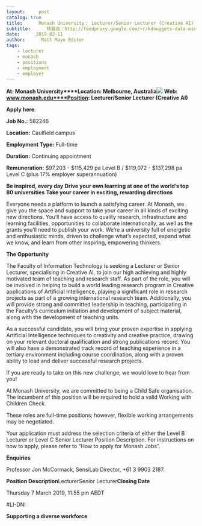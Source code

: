 ```yaml
---
layout:     post
catalog: true
title:      Monash University： Lecturer/Senior Lecturer (Creative AI) [Melbourne, Australia]
subtitle:      转载自：http://feedproxy.google.com/~r/kdnuggets-data-mining-analytics/~3/jcXKtVoJJWU/02-11-monash-university-lecturer-creative-ai.html
date:      2019-02-11
author:      Matt Mayo Editor
tags:
    - lecturer
    - monash
    - positions
    - employment
    - employer
---
```


**At: Monash University****Location: Melbourne, Australia**![](http://feedproxy.google.com/jimg/monash.jpg)
**Web: www.monash.edu****Position: Lecturer/Senior Lecturer (Creative AI)**

**Apply here**.

**Job No.:** 582246

**Location:** Caulfield campus

**Employment Type:** Full-time

**Duration:** Continuing appointment

**Remuneration:** $97,203 - $115,429 pa Level B / $119,072 - $137,298 pa Level C (plus 17% employer superannuation)

**Be inspired, every day**
**Drive your own learning at one of the world’s top 80 universities**
**Take your career in exciting, rewarding directions**

Everyone needs a platform to launch a satisfying career. At Monash, we give you the space and support to take your career in all kinds of exciting new directions. You’ll have access to quality research, infrastructure and learning facilities, opportunities to collaborate internationally, as well as the grants you’ll need to publish your work. We’re a university full of energetic and enthusiastic minds, driven to challenge what’s expected, expand what we know, and learn from other inspiring, empowering thinkers.

**The Opportunity**

The Faculty of Information Technology is seeking a Lecturer or Senior Lecturer, specialising in Creative AI, to join our high achieving and highly motivated team of teaching and research staff. As part of the role, you will be involved in helping to build a world leading research program in Creative applications of Artificial Intelligence, playing a significant role in research projects as part of a growing international research team. Additionally, you will provide strong and committed leadership in teaching, participating in the Faculty’s curriculum initiation and development of subject material, along with the development of teaching units.

As a successful candidate, you will bring your proven expertise in applying Artificial Intelligence techniques to creativity and creative practice, drawing on your relevant doctoral qualification and strong publications record. You will also have a demonstrated track record of teaching experience in a tertiary environment including course coordination, along with a proven ability to lead and deliver successful research projects.

If you are ready to take on this new challenge, we would love to hear from you!

At Monash University, we are committed to being a Child Safe organisation. The incumbent of this position will be required to hold a valid Working with Children Check.

These roles are full-time positions; however, flexible working arrangements may be negotiated.

Your application must address the selection criteria of either the Level B Lecturer or Level C Senior Lecturer Position Description. For instructions on how to apply, please refer to “How to apply for Monash Jobs”.

**Enquiries**

Professor Jon McCormack, SensiLab Director, +61 3 9903 2187.

**Position Description**LecturerSenior Lecturer**Closing Date**

Thursday 7 March 2019, 11:55 pm AEDT

#LI-DNI

**Supporting a diverse workforce**
